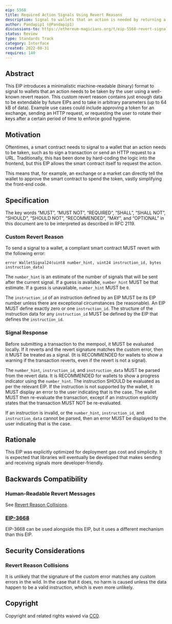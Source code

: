 ```yaml
---
eip: 5568
title: Required Action Signals Using Revert Reasons
description: Signal to wallets that an action is needed by returning a custom revert code
author: Pandapip1 (@Pandapip1)
discussions-to: https://ethereum-magicians.org/t/eip-5568-revert-signals/10622
status: Review
type: Standards Track
category: Interface
created: 2022-08-31
requires: 140
---
```


## Abstract

This EIP introduces a minimalistic machine-readable (binary) format to signal to wallets that an action needs to be taken by the user using a well-known revert reason. This custom revert reason contains just enough data to be extendable by future EIPs and to take in arbitrary parameters (up to 64 kB of data). Example use cases could include approving a token for an exchange, sending an HTTP request, or requesting the user to rotate their keys after a certain period of time to enforce good hygiene.

## Motivation

Oftentimes, a smart contract needs to signal to a wallet that an action needs to be taken, such as to sign a transaction or send an HTTP request to a URL. Traditionally, this has been done by hard-coding the logic into the frontend, but this EIP allows the smart contract itself to request the action.

This means that, for example, an exchange or a market can directly tell the wallet to approve the smart contract to spend the token, vastly simplifying the front-end code.

## Specification

The key words “MUST”, “MUST NOT”, “REQUIRED”, “SHALL”, “SHALL NOT”, “SHOULD”, “SHOULD NOT”, “RECOMMENDED”, “MAY”, and “OPTIONAL” in this document are to be interpreted as described in RFC 2119.

### Custom Revert Reason

To send a signal to a wallet, a compliant smart contract MUST revert with the following error:

```solidity
error WalletSignal24(uint8 number_hint, uint24 instruction_id, bytes instruction_data)
```

The `number_hint` is an estimate of the number of signals that will be sent after the current signal. If a guess is availabe, `number_hint` MUST be that estimate. If a guess is unavailable, `number_hint` MUST be `0`.

The `instruction_id` of an instruction defined by an EIP MUST be its EIP number unless there are exceptional circumstances (be reasonable). An EIP MUST define exactly zero or one `instruction_id`. The structure of the instruction data for any `instruction_id` MUST be defined by the EIP that defines the `instruction_id`.

### Signal Response

Before submitting a transaction to the mempool, it MUST be evaluated locally. If it reverts and the revert signature matches the custom error, then it MUST be treated as a signal. (It is RECOMMENDED for wallets to show a warning if the transaction reverts, even if the revert is not a signal).

The `number_hint`, `instruction_id`, and `instruction_data` MUST be parsed from the revert data. It is RECOMMENDED for wallets to show a progress indicator using the `number_hint`. The instruction SHOULD be evaluated as per the relevant EIP. If the instruction is not supported by the wallet, it MUST display an error to the user indicating that is the case. The wallet MUST then re-evaluate the transaction, except if an instruction explicitly states that the transaction MUST NOT be re-evaluated.

If an instruction is invalid, or the `number_hint`, `instruction_id`, and `instruction_data` cannot be parsed, then an error MUST be displayed to the user indicating that is the case.

## Rationale

This EIP was explicitly optimized for deployment gas cost and simplicity. It is expected that libraries will eventually be developed that makes sending and receiving signals more developer-friendly.

## Backwards Compatibility

### Human-Readable Revert Messages

See [Revert Reason Collisions](#revert-reason-collisions).

### [EIP-3668](./eip-3668.md)

EIP-3668 can be used alongside this EIP, but it uses a different mechanism than this EIP.

## Security Considerations

### Revert Reason Collisions

It is unlikely that the signature of the custom error matches any custom errors in the wild. In the case that it does, no harm is caused unless the data happen to be a valid instruction, which is even more unlikely.

## Copyright

Copyright and related rights waived via [CC0](../LICENSE.md).
